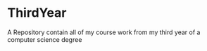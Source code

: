 # ThirdYear
A Repository contain all of my course work from my third year of a computer science degree
